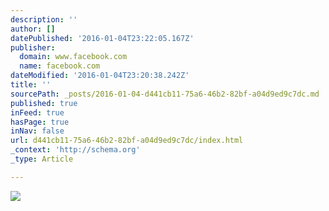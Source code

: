 ```yaml
---
description: ''
author: []
datePublished: '2016-01-04T23:22:05.167Z'
publisher:
  domain: www.facebook.com
  name: facebook.com
dateModified: '2016-01-04T23:20:38.242Z'
title: ''
sourcePath: _posts/2016-01-04-d441cb11-75a6-46b2-82bf-a04d9ed9c7dc.md
published: true
inFeed: true
hasPage: true
inNav: false
url: d441cb11-75a6-46b2-82bf-a04d9ed9c7dc/index.html
_context: 'http://schema.org'
_type: Article

---
```

![](https://scontent-sea1-1.xx.fbcdn.net/hphotos-xpt1/v/t1.0-9/11400985_779062488874249_8714651876491744324_n.jpg?oh=b423dbc17ce14f8ccb934116f1eeefaa&oe=5704513D)
